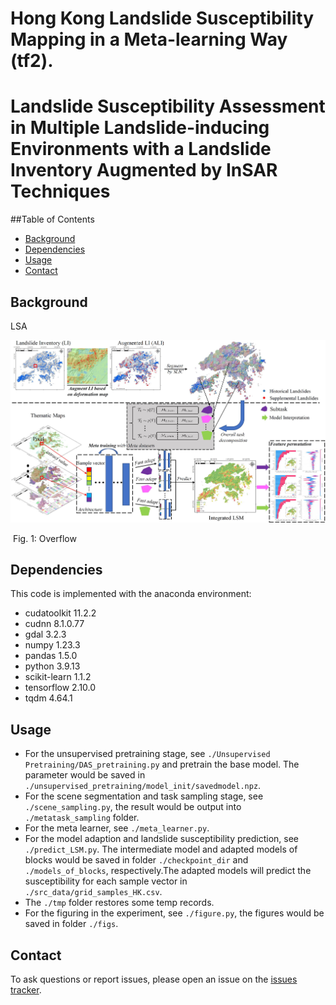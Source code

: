 
# Hong Kong Landslide Susceptibility Mapping in a Meta-learning Way (tf2).
# Landslide Susceptibility Assessment in Multiple Landslide-inducing Environments with a Landslide Inventory Augmented by InSAR Techniques

##Table of Contents

- [Background](#background)
- [Dependencies](#dependencies)
- [Usage](#usage)
- [Contact](#contact)


## Background
LSA

<img src="figs/Overview.jpg" width="800px" hight="800px"/> 

​         Fig. 1: Overflow


## Dependencies

This code is implemented with the anaconda environment:
* cudatoolkit 11.2.2
* cudnn 8.1.0.77
* gdal 3.2.3
* numpy 1.23.3
* pandas 1.5.0
* python 3.9.13
* scikit-learn 1.1.2
* tensorflow 2.10.0
* tqdm 4.64.1

[//]: # (## Data)

[//]: # ()
[//]: # (The source and experiment data will be opened...)


## Usage

* For the unsupervised pretraining stage, see `./Unsupervised Pretraining/DAS_pretraining.py` and pretrain the base model. The parameter would be saved in `./unsupervised_pretraining/model_init/savedmodel.npz`.
* For the scene segmentation and task sampling stage, see `./scene_sampling.py`, the result would be output into `./metatask_sampling` folder.
* For the meta learner, see `./meta_learner.py`.
* For the model adaption and landslide susceptibility prediction, see `./predict_LSM.py`. The intermediate model and adapted models of blocks would be saved in folder `./checkpoint_dir` and `./models_of_blocks`, respectively.The adapted models will predict the susceptibility for each sample vector in `./src_data/grid_samples_HK.csv`.
* The `./tmp` folder restores some temp records.
* For the figuring in the experiment, see `./figure.py`, the figures would be saved in folder `./figs`.


## Contact
To ask questions or report issues, please open an issue on the [issues tracker](https://github.com/CLi-de/Meta_LSM).

